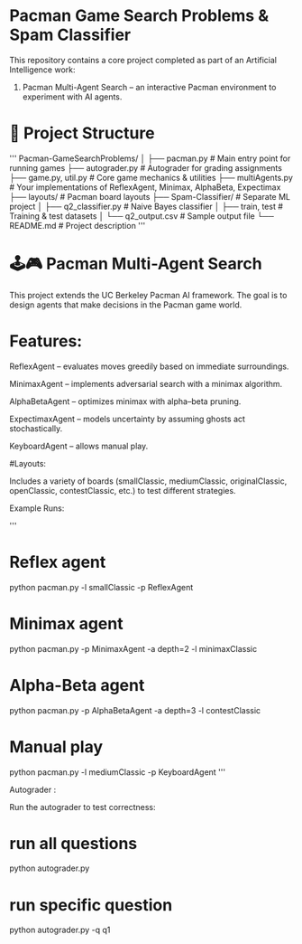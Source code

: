 # Pacman Game Search Problems & Spam Classifier

This repository contains a core project completed as part of an Artificial Intelligence work:

1. Pacman Multi-Agent Search – an interactive Pacman environment to experiment with AI agents.

# 📂 Project Structure

'''
Pacman-GameSearchProblems/
│
├── pacman.py # Main entry point for running games
├── autograder.py # Autograder for grading assignments
├── game.py, util.py # Core game mechanics & utilities
├── multiAgents.py # Your implementations of ReflexAgent, Minimax, AlphaBeta, Expectimax
├── layouts/ # Pacman board layouts
├── Spam-Classifier/ # Separate ML project
│ ├── q2_classifier.py # Naive Bayes classifier
│ ├── train, test # Training & test datasets
│ └── q2_output.csv # Sample output file
└── README.md # Project description
'''

# 🕹️🎮 Pacman Multi-Agent Search

This project extends the UC Berkeley Pacman AI framework. The goal is to design agents that make decisions in the Pacman game world.

# Features:

ReflexAgent – evaluates moves greedily based on immediate surroundings.

MinimaxAgent – implements adversarial search with a minimax algorithm.

AlphaBetaAgent – optimizes minimax with alpha–beta pruning.

ExpectimaxAgent – models uncertainty by assuming ghosts act stochastically.

KeyboardAgent – allows manual play.

#Layouts:

Includes a variety of boards (smallClassic, mediumClassic, originalClassic, openClassic, contestClassic, etc.) to test different strategies.

Example Runs:

'''

# Reflex agent

python pacman.py -l smallClassic -p ReflexAgent

# Minimax agent

python pacman.py -p MinimaxAgent -a depth=2 -l minimaxClassic

# Alpha-Beta agent

python pacman.py -p AlphaBetaAgent -a depth=3 -l contestClassic

# Manual play

python pacman.py -l mediumClassic -p KeyboardAgent
'''

Autograder :

Run the autograder to test correctness:

# run all questions

python autograder.py

# run specific question

python autograder.py -q q1
